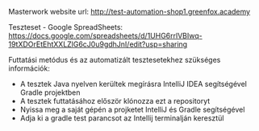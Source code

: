 Masterwork website url: http://test-automation-shop1.greenfox.academy

Teszteset - Google SpreadSheets: https://docs.google.com/spreadsheets/d/1UHG6rrlVBIwq-19tXDOrEtEhtXXLZlG6cJ0u9gdhJnI/edit?usp=sharing

Futtatási metódus és az automatizált tesztesetekhez szükséges információk:

- A tesztek Java nyelven kerültek megírásra IntelliJ IDEA segítségével Gradle projektben
- A tesztek futtatásához először klónozza ezt a repositoryt
- Nyissa meg a saját gépén a projketet IntelliJ és Gradle segítségével
- Adja ki a gradle test parancsot az Intellij terminalján keresztül
